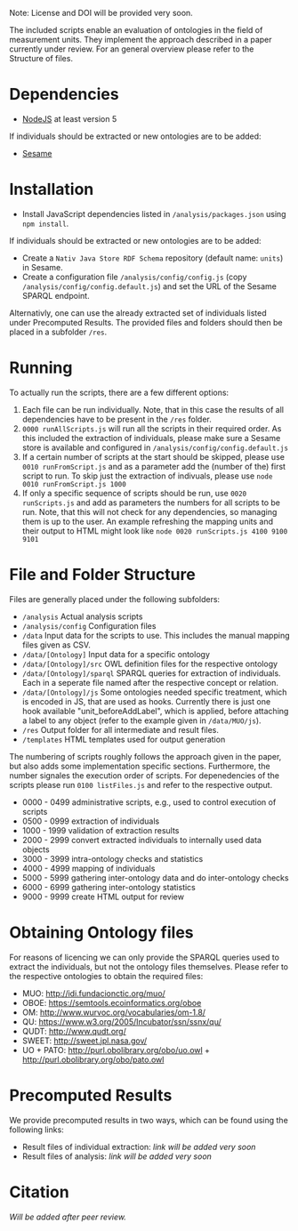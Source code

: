 Note: License and DOI will be provided very soon.

The included scripts enable an evaluation of ontologies in the field of measurement units.
They implement the approach described in a paper currently under review.
For an general overview please refer to the Structure of files.

# Dependencies

* [NodeJS](https://nodejs.org/) at least version 5

If individuals should be extracted or new ontologies are to be added:
* [Sesame](http://rdf4j.org/)

# Installation

* Install JavaScript dependencies listed in `/analysis/packages.json` using `npm install`.

If individuals should be extracted or new ontologies are to be added:

* Create a `Nativ Java Store RDF Schema` repository (default name: `units`) in Sesame.
* Create a configuration file `/analysis/config/config.js` (copy `/analysis/config/config.default.js`) and set the URL of the Sesame SPARQL endpoint.

Alternativly, one can use the already extracted set of individuals listed under Precomputed Results.
The provided files and folders should then be placed in a subfolder `/res`.

# Running

To actually run the scripts, there are a few different options:

1. Each file can be run individually. Note, that in this case the results of all dependencies have to be present in the `/res` folder.
2. `0000 runAllScripts.js` will run all the scripts in their required order. As this included the extraction of individuals, please make sure a Sesame store is available and configured in `/analysis/config/config.default.js `
3. If a certain number of scripts at the start should be skipped, please use `0010 runFromScript.js` and as a parameter add the (number of the) first script to run.
To skip just the extraction of indivuals, please use
`node 0010 runFromScript.js 1000`
4. If only a specific sequence of scripts should be run, use `0020 runScripts.js` and add as parameters the numbers for all scripts to be run. Note, that this will not check for any dependencies, so managing them is up to the user. An example refreshing the mapping units and their output to HTML might look like
`node 0020 runScripts.js 4100 9100 9101`

# File and Folder Structure

Files are generally placed under the following subfolders:

* `/analysis` Actual analysis scripts
* `/analysis/config` Configuration files
* `/data` Input data for the scripts to use. This includes the manual mapping files given as CSV.
* `/data/[Ontology]`  Input data for a specific ontology
* `/data/[Ontology]/src`  OWL definition files for the respective ontology
* `/data/[Ontology]/sparql` SPARQL queries for extraction of individuals. Each in a seperate file named after the respective concept or relation.
* `/data/[Ontology]/js` Some ontologies needed specific treatment, which is encoded in JS, that are used as hooks. Currently there is just one hook available "unit_beforeAddLabel", which is applied, before attaching a label to any object (refer to the example given in `/data/MUO/js`).
* `/res`  Output folder for all intermediate and result files.
* `/templates`  HTML templates used for output generation

The numbering of scripts roughly follows the approach given in the paper, but also adds some implementation specific sections.
Furthermore, the number signales the execution order of scripts.
For depenedencies of the scripts please run `0100 listFiles.js` and refer to the respective output.

* 0000 - 0499 administrative scripts, e.g., used to control execution of scripts 
* 0500 - 0999 extraction of individuals
* 1000 - 1999 validation of extraction results
* 2000 - 2999 convert extracted individuals to internally used data objects
* 3000 - 3999 intra-ontology checks and statistics
* 4000 - 4999 mapping of individuals
* 5000 - 5999 gathering inter-ontology data and do inter-ontology checks
* 6000 - 6999 gathering inter-ontology statistics
* 9000 - 9999 create HTML output for review

# Obtaining Ontology files

For reasons of licencing we can only provide the SPARQL queries used to extract the individuals, but not the ontology files themselves. Please refer to the respective ontologies to obtain the required files:

* MUO: http://idi.fundacionctic.org/muo/
* OBOE: https://semtools.ecoinformatics.org/oboe
* OM: http://www.wurvoc.org/vocabularies/om-1.8/
* QU: https://www.w3.org/2005/Incubator/ssn/ssnx/qu/
* QUDT: http://www.qudt.org/
* SWEET: http://sweet.jpl.nasa.gov/
* UO + PATO: http://purl.obolibrary.org/obo/uo.owl + http://purl.obolibrary.org/obo/pato.owl

# Precomputed Results

We provide precomputed results in two ways, which can be found using the following links:

* Result files of individual extraction: *link will be added very soon*
* Result files of analysis: *link will be added very soon*

# Citation

*Will be added after peer review.*

